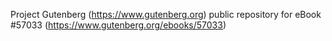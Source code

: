 Project Gutenberg (https://www.gutenberg.org) public repository for
eBook #57033 (https://www.gutenberg.org/ebooks/57033)
